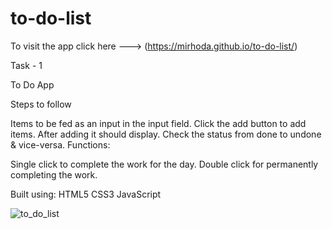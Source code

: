 # to-do-list

To visit the app click here ---> (https://mirhoda.github.io/to-do-list/)

Task - 1

To Do App

Steps to follow

Items to be fed as an input in the input field.
Click the add button to add items.
After adding it should display.
Check the status from done to undone & vice-versa.
Functions:

Single click to complete the work for the day.
Double click for permanently completing the work.

Built using: 
            HTML5 
            CSS3 
            JavaScript
          
          
  ![to_do_list](https://user-images.githubusercontent.com/83762588/128520136-ab8f92e2-d6b3-4c48-b444-4545e8e305b0.JPG)



